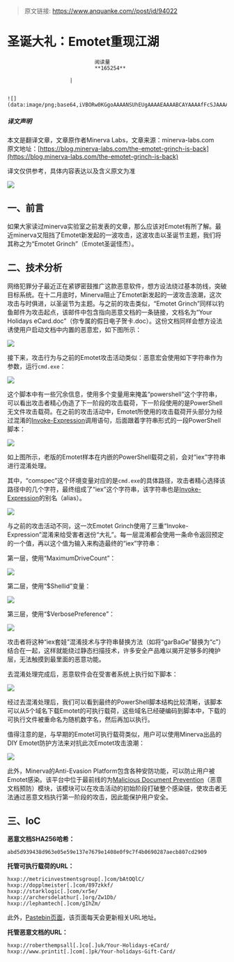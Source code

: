 > 原文链接: https://www.anquanke.com//post/id/94022 


# 圣诞大礼：Emotet重现江湖


                                阅读量   
                                **165254**
                            
                        |
                        
                                                                                                                                    ![](data:image/png;base64,iVBORw0KGgoAAAANSUhEUgAAAAEAAAABCAYAAAAfFcSJAAAAAXNSR0IArs4c6QAAAARnQU1BAACxjwv8YQUAAAAJcEhZcwAADsQAAA7EAZUrDhsAAAANSURBVBhXYzh8+PB/AAffA0nNPuCLAAAAAElFTkSuQmCC)
                                                                                            



##### 译文声明

本文是翻译文章，文章原作者Minerva Labs，文章来源：minerva-labs.com
                                <br>原文地址：[https://blog.minerva-labs.com/the-emotet-grinch-is-back](https://blog.minerva-labs.com/the-emotet-grinch-is-back)

译文仅供参考，具体内容表达以及含义原文为准

[![](https://p1.ssl.qhimg.com/t016a51783f1267ed7e.png)](https://p1.ssl.qhimg.com/t016a51783f1267ed7e.png)



## 一、前言

如果大家读过minerva实验室之前发表的文章，那么应该对Emotet有所了解。最近minerva又阻挡了Emotet新发起的一波攻击，这波攻击以圣诞节主题，我们将其称之为“Emotet Grinch”（Emotet圣诞怪杰）。



## 二、技术分析

网络犯罪分子最近正在紧锣密鼓推广这款恶意软件，想方设法绕过基本防线，突破目标系统。在十二月底时，Minerva阻止了Emotet新发起的一波攻击浪潮，这次攻击与时俱进，以圣诞节为主题。与之前的攻击类似，“Emotet Grinch”同样以钓鱼邮件为攻击起点，该邮件中包含指向恶意文档的一条链接，文档名为“Your Holidays eCard.doc”（你专属的假日电子贺卡.doc）。这份文档同样会想方设法诱使用户启动文档中内置的恶意宏，如下图所示：

[![](https://p1.ssl.qhimg.com/t01dc328708e724b9bd.png)](https://p1.ssl.qhimg.com/t01dc328708e724b9bd.png)

接下来，攻击行为与之前的Emotet攻击活动类似：恶意宏会使用如下字符串作为参数，运行`cmd.exe`：

[![](https://p4.ssl.qhimg.com/t01284bea5ddfc2af88.png)](https://p4.ssl.qhimg.com/t01284bea5ddfc2af88.png)

这个脚本中有一些冗余信息，使用多个变量用来掩盖“powershell”这个字符串，可以看出攻击者精心伪造了下一阶段的攻击载荷，下一阶段使用的是PowerShell无文件攻击载荷。在之前的攻击活动中，Emotet所使用的攻击载荷开头部分为经过混淆的[Invoke-Expression](https://docs.microsoft.com/en-us/powershell/module/microsoft.powershell.utility/invoke-expression?view=powershell-5.1)调用语句，后面跟着字符串形式的一段PowerShell脚本：

[![](https://p3.ssl.qhimg.com/t012bcce265aa3f6c4d.png)](https://p3.ssl.qhimg.com/t012bcce265aa3f6c4d.png)

如上图所示，老版的Emotet样本在内嵌的PowerShell载荷之前，会对“iex”字符串进行混淆处理。

其中，“comspec”这个环境变量对应的是`cmd.exe`的具体路径，攻击者精心选择该路径中的几个字符，最终组成了“iex”这个字符串，该字符串也是[Invoke-Expression](http://ilovepowershell.com/2011/11/03/list-of-top-powershell-alias/)的别名（alias）。

[![](https://p4.ssl.qhimg.com/t01e0d7a62c76e8792f.png)](https://p4.ssl.qhimg.com/t01e0d7a62c76e8792f.png)

与之前的攻击活动不同，这一次Emotet Grinch使用了三重“Invoke-Expression”混淆来给受害者送份“大礼”。每一层混淆都会使用一条命令返回预定的一个值，再以这个值为输入来构造最终的“iex”字符串：

第一层，使用“MaximumDriveCount”：

[![](https://p3.ssl.qhimg.com/t010e0fb58a68ea4ba1.png)](https://p3.ssl.qhimg.com/t010e0fb58a68ea4ba1.png)

第二层，使用“$Shellid”变量：

[![](https://p2.ssl.qhimg.com/t0128424f18de5079f0.png)](https://p2.ssl.qhimg.com/t0128424f18de5079f0.png)

第三层，使用“$VerbosePreference”：

[![](https://p3.ssl.qhimg.com/t01afd844cca4609dba.png)](https://p3.ssl.qhimg.com/t01afd844cca4609dba.png)

攻击者将这种“iex套娃”混淆技术与字符串替换方法（如将“garBaGe”替换为“c”）结合在一起，这样就能绕过静态扫描技术，许多安全产品难以揭开足够多的掩护层，无法触摸到最里面的恶意功能。

去混淆处理完成后，恶意软件会在受害者系统上执行如下脚本：

[![](https://p0.ssl.qhimg.com/t01f31fffaebad9a649.png)](https://p0.ssl.qhimg.com/t01f31fffaebad9a649.png)

经过去混淆处理后，我们可以看到最终的PowerShell脚本结构比较清晰，该脚本可以从5个域名下载Emotet的可执行载荷，这些域名已经硬编码到脚本中，下载的可执行文件被重命名为随机数字名，然后再加以执行。

值得注意的是，与早期的Emotet可执行载荷类似，用户可以使用Minerva出品的DIY Emotet防护方法来对抗此次Emotet攻击浪潮：

[![](https://p5.ssl.qhimg.com/t015f615f38db471511.png)](https://p5.ssl.qhimg.com/t015f615f38db471511.png)

此外，Minerva的Anti-Evasion Platform包含各种安防功能，可以防止用户被Emotet感染。该平台中位于最前线的为[Malicious Document Prevention](https://minerva-labs.com/malicious-document-prevention)（恶意文档预防）模块，该模块可以在攻击活动的初始阶段打破整个感染链，使攻击者无法通过恶意文档执行第一阶段的攻击，因此能保护用户安全。



## 三、IoC

**恶意文档SHA256哈希：**

```
abd5d939438d963e05e59e137e7679e1408e0f9c7f4b0690287aecb807cd2909
```

**托管可执行载荷的URL：**

```
hxxp://metricinvestmentsgroup[.]com/bAtOQlC/
hxxp://dopplmeister[.]com/897zkkf/
hxxp://starklogic[.]com/xr5e/
hxxp://archersdelathur[.]org/Zw1Db/
hxxp://lephamtech[.]com/gIhZm/
```

此外，[Pastebin页面](https://pastebin.com/u/Spacing)，该页面每天会更新相关URL地址。

**托管恶意文档的URL：**

```
hxxp://roberthempsall[.]co[.]uk/Your-Holidays-eCard/
hxxp://www.printit[.]com[.]pk/Your-holidays-Gift-Card/
```
